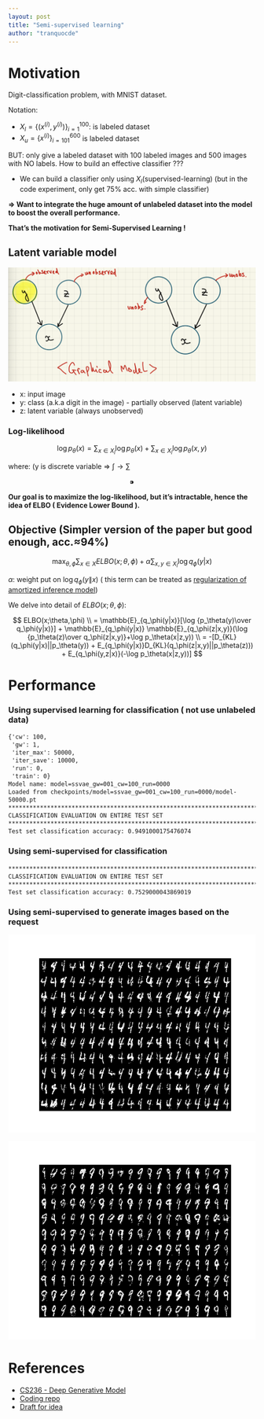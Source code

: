 ```yaml
---
layout: post
title: "Semi-supervised learning"
author: "tranquocde"
---
```


# Motivation

Digit-classification problem, with MNIST dataset.

Notation:

- $X_l=\{(x^{(i)},y^{(i)})\}_{i=1}^{100}$: is labeled dataset
- $X_u = \{x^{(i)}\}_{i=101}^{600}$ is labeled dataset

BUT: only give a labeled dataset with 100 labeled images and 500 images with NO labels. How to build an effective classifier ???

- We can build a classifier only using $X_l$(supervised-learning) (but in the code experiment, only get 75% acc. with simple classifier)

**⇒ Want to integrate the huge amount of unlabeled dataset into the model to boost the overall performance.**

**That’s the motivation for Semi-Supervised Learning !**

## Latent variable model

![Screenshot 2023-11-09 at 13.20.53.png](/img/posts/smvae/Screenshot_2023-11-09_at_13.20.53.png)

- x: input image
- y: class (a.k.a digit in the image) - partially observed (latent variable)
- z: latent variable (always unobserved)

### Log-likelihood

$$
\log p_{\theta}(x) = \sum_{x\in X_l}\log p_{\theta}(x) + \sum_{x\in X_l}\log p_{\theta}(x,y)
$$

where: (y is discrete variable ⇒ $\int \rightarrow \sum$

$$
⁍
$$

**Our goal is to maximize the log-likelihood, but it’s intractable, hence the idea of ELBO ( Evidence Lower Bound ).**

## Objective (Simpler version of the paper but good enough, acc.$\approx$94%)

$$
\max_{\theta,\phi}\sum_{x\in X}ELBO(x;\theta,\phi) + \alpha\sum_{x,y\in X_l}\log q_{\phi}(y|x)
$$

$\alpha$: weight put on $\log q_\phi(y\|x)$ ( this term can be treated as [regularization of amortized inference model](https://arxiv.org/pdf/1805.08913.pdf))

We delve into detail of $ELBO(x;\theta,\phi)$:

$$
ELBO(x;\theta,\phi) \\
= \mathbb{E}_{q_\phi(y|x)}[\log {p_\theta(y)\over q_\phi(y|x)}] + \mathbb{E}_{q_\phi(y|x)} \mathbb{E}_{q_\phi(z|x,y)}(\log {p_\theta(z)\over q_\phi(z|x,y)}+\log p_\theta(x|z,y)) \\
= -[D_{KL}(q_\phi(y|x)||p_\theta(y)) + E_{q_\phi(y|x)}D_{KL}(q_\phi(z|x,y)||p_\theta(z))) + E_{q_\phi(y,z|x)}(-\log p_\theta(x|z,y))]
$$

# Performance

### Using supervised learning for classification ( not use unlabeled data)

```
{'cw': 100,
 'gw': 1,
 'iter_max': 50000,
 'iter_save': 10000,
 'run': 0,
 'train': 0}
Model name: model=ssvae_gw=001_cw=100_run=0000
Loaded from checkpoints/model=ssvae_gw=001_cw=100_run=0000/model-50000.pt
********************************************************************************
CLASSIFICATION EVALUATION ON ENTIRE TEST SET
********************************************************************************
Test set classification accuracy: 0.9491000175476074
```

### Using semi-supervised for classification

```
********************************************************************************
CLASSIFICATION EVALUATION ON ENTIRE TEST SET
********************************************************************************
Test set classification accuracy: 0.7529000043869019
```

### Using semi-supervised to generate images based on the request

![visualize_200_digit_ssvae_[4].png](/img/posts/smvae/visualize_200_digit_ssvae_4.png)

![visualize_200_digit_ssvae.png](/img/posts/smvae/visualize_200_digit_ssvae.png)

# References

- [CS236 - Deep Generative Model](https://deepgenerativemodels.github.io/)
- [Coding repo](https://github.com/tranquocde/cs236-hw/tree/master/hw2-starter)
- [Draft for idea](https://share.goodnotes.com/s/MoosQrrBjlbvutfiJkps9i)